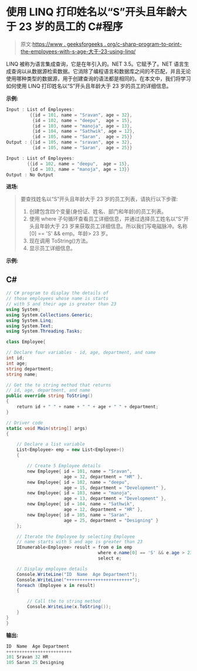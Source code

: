 # 使用 LINQ 打印姓名以“S”开头且年龄大于 23 岁的员工的 C#程序

> 原文:[https://www . geeksforgeeks . org/c-sharp-program-to-print-the-employees-with-s-age-大于-23-using-linq/](https://www.geeksforgeeks.org/c-sharp-program-to-print-the-employees-whose-name-started-with-s-and-age-is-greater-than-23-using-linq/)

LINQ 被称为语言集成查询，它是在年引入的。NET 3.5。它赋予了。NET 语言生成查询以从数据源检索数据。它消除了编程语言和数据库之间的不匹配，并且无论使用哪种类型的数据源，用于创建查询的语法都是相同的。在本文中，我们将学习如何使用 LINQ 打印姓名以“S”开头且年龄大于 23 岁的员工的详细信息。

**示例:**

```cs
Input : List of Employees:
         {{id = 101, name = "Sravan", age = 32},
          {id = 102, name = "deepu",  age = 15},
          {id = 103, name = "manoja", age = 13},
          {id = 104, name = "Sathwik", age = 12},
          {id = 105, name = "Saran",  age = 25}}
Output : {{id = 105, name = "sravan", age = 32},
          {id = 105, name = "Saran",  age = 25}}

Input : List of Employees:
        {{id = 102, name = "deepu",  age = 15},
         {id = 103, name = "manoja", age = 13}}
Output : No Output
```

**进场:**

> 要查找姓名以“S”开头且年龄大于 23 岁的员工列表，请执行以下步骤:
> 
> 1.  创建包含四个变量(身份证、姓名、部门和年龄)的员工列表。
> 2.  使用 where 子句循环查看员工详细信息，并通过选择员工姓名以“S”开头且年龄大于 23 岁来获取员工详细信息。所以我们写电磁脉冲。名称[0] == 'S' && emp。年龄> 23 岁。
> 3.  现在调用 ToString()方法。
> 4.  显示员工详细信息。

**示例:**

## C#

```cs
// C# program to display the details of 
// those employees whose name is starts 
// with S and their age is greater than 23
using System;
using System.Collections.Generic;
using System.Linq;
using System.Text;
using System.Threading.Tasks;

class Employee{

// Declare four variables - id, age, department, and name
int id; 
int age;
string department;
string name;

// Get the to string method that returns 
// id, age, department, and name
public override string ToString()
{
    return id + " " + name + " " + age + " " + department;
}

// Driver code
static void Main(string[] args)
{

    // Declare a list variable 
    List<Employee> emp = new List<Employee>()
    {

        // Create 5 Employee details
        new Employee{ id = 101, name = "Sravan",  
                      age = 32, department = "HR" },
        new Employee{ id = 102, name = "deepu", 
                      age = 15, department = "Development" },
        new Employee{ id = 103, name = "manoja", 
                      age = 13, department = "Development" },
        new Employee{ id = 104, name = "Sathwik", 
                      age = 12, department = "HR" },
        new Employee{ id = 105, name = "Saran", 
                      age = 25, department = "Designing" }
    };

    // Iterate the Employee by selecting Employee 
    // name starts with S and age is greater than 23
    IEnumerable<Employee> result = from e in emp 
                                   where e.name[0] == 'S' && e.age > 23 
                                   select e;

    // Display employee details
    Console.WriteLine("ID  Name  Age Department");
    Console.WriteLine("+++++++++++++++++++++++++");
    foreach (Employee x in result)
    {

        // Call the to string method
        Console.WriteLine(x.ToString());
    }    
}
}
```

**输出:**

```cs
ID  Name  Age Department
+++++++++++++++++++++++++
101 Sravan 32 HR
105 Saran 25 Designing
```